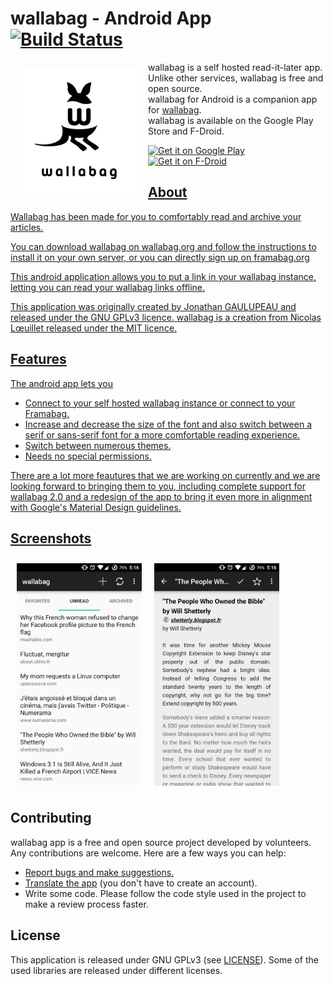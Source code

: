 # wallabag - Android App [![Build Status](https://travis-ci.org/wallabag/android-app.svg?branch=master)](https://travis-ci.org/wallabag/android-app)

<img src="unnamed.png" align="left"
width="200"
    hspace="10" vspace="10">

wallabag is a self hosted read-it-later app.  
Unlike other services, wallabag is free and open source.  
wallabag for Android is a companion app for [wallabag](https://www.wallabag.org).  
wallabag is available on the Google Play Store and F-Droid.

<p align="left">
<a href="https://play.google.com/store/apps/details?id=fr.gaulupeau.apps.InThePoche">
    <img alt="Get it on Google Play"
        height="80"
        src="https://play.google.com/intl/en_us/badges/images/generic/en_badge_web_generic.png" />
</a>  
<a href="https://f-droid.org/app/fr.gaulupeau.apps.InThePoche">
    <img alt="Get it on F-Droid"
        height="80"
        src="https://f-droid.org/badge/get-it-on.png" />
 </p>    
     
## About
  
Wallabag has been made for you to comfortably read and archive your articles.

You can download wallabag on wallabag.org and follow the instructions to install it on your own server, or you can directly sign up on framabag.org

This android application allows you to put a link in your wallabag instance, letting you can read your wallabag links offline.

This application was originally created by Jonathan GAULUPEAU and released under the GNU GPLv3 licence.
wallabag is a creation from Nicolas Lœuillet released under the MIT licence.

## Features  
The android app lets you   
- Connect to your self hosted wallabag instance or connect to your Framabag.  
- Increase and decrease the size of the font and also switch between a serif or sans-serif font for a more comfortable reading experience.
- Switch between numerous themes.  
- Needs no special permissions.

There are a lot more feautures that we are working on currently and we are looking forward to bringing them to you, including complete support for wallabag 2.0 and a redesign of the app to bring it even more in alignment with Google's Material Design guidelines.

## Screenshots
[<img src="Wallabag%20Reading%20List.png" align="left"
width="200"
    hspace="10" vspace="10">](Wallabag%20Reading%20List.png)
[<img src="Wallabag%20Article%20View.png" align="center"
width="200"
    hspace="10" vspace="10">](Wallabag%20Article%20View.png)
  
    
## Contributing
wallabag app is a free and open source project developed by volunteers. Any contributions are welcome. Here are a few ways you can help:
 * [Report bugs and make suggestions.](https://github.com/wallabag/android-app/issues)
 * [Translate the app](https://hosted.weblate.org/projects/wallabag/android-app/) (you don't have to create an account).
 * Write some code. Please follow the code style used in the project to make a review process faster.


## License

This application is released under GNU GPLv3 (see [LICENSE](LICENSE)).
Some of the used libraries are released under different licenses.
